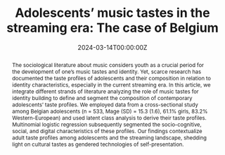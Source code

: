 ---
abstract: "The sociological literature about music considers youth as a crucial period for the development of one’s music tastes and identity. Yet, scarce research has documented the taste profiles of adolescents and their composition in relation to identity characteristics, especially in the current streaming era. In this article, we integrate different strands of literature analyzing the role of music tastes for identity building to define and segment the composition of contemporary adolescents’ taste profiles. We employed data from a cross-sectional study among Belgian adolescents (n = 533, Mage (SD) = 15.3 (1.6), 61.1% girls, 83.2% Western-European) and used latent class analysis to derive their taste profiles. Multinomial logistic regression subsequently segmented the socio-cognitive, social, and digital characteristics of these profiles. Our findings contextualize adult taste profiles among adolescents and the streaming landscape, shedding light on cultural tastes as gendered technologies of self-presentation."
authors:
- admin
- Laura Vandenbosch
date: "2024-03-14T00:00:00Z"
doi: ""
featured: false
image:
  caption: ""
  focal_point: ""
  preview_only: false
projects: [mimic]
publication: "Cultural Sociology"
publication_short: ""
publication_types:
- "2"
publishDate: ""
slides: ""
summary:
tags:
- Adolescents
- Music streaming platforms
- Music
- Cultural hierarchies
- Taste profiles
- Gender
title: "Adolescents’ music tastes in the streaming era: The case of Belgium"
url_code: "https://osf.io/fv4uc/?view_only=fc86941954554f169277c2ff4eab626d"
url_dataset: "https://osf.io/fv4uc/?view_only=fc86941954554f169277c2ff4eab626d"
url_pdf:
url_poster: ""
url_project: ""
url_slides: ""
url_source: ""
url_video: ""
---